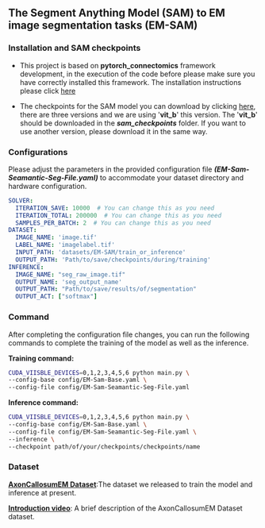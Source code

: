 ## The Segment Anything Model (SAM) to EM image segmentation tasks (EM-SAM)

### Installation and SAM checkpoints

* This project is based on **pytorch_connectomics** framework development, in the execution of the code before please make sure you have correctly installed this framework. The installation instructions please click [here](https://github.com/Biomed-ssSEM-Lab/pytorch_connectomics?tab=readme-ov-file#installation)

* The checkpoints for the SAM model you can download by clicking [here](https://github.com/facebookresearch/segment-anything#model-checkpoints), there are three versions and we are using '**vit_b**' this version. The '**vit_b**' should be downloaded in the ***sam_checkpoints*** folder. If you want to use another version, please download it in the same way.

### Configurations
Please adjust the parameters in the provided configuration file ***(EM-Sam-Seamantic-Seg-File.yaml)*** to accommodate your dataset directory and hardware configuration.
```yaml
SOLVER:
  ITERATION_SAVE: 10000  # You can change this as you need
  ITERATION_TOTAL: 200000  # You can change this as you need
  SAMPLES_PER_BATCH: 2  # You can change this as you need
DATASET:
  IMAGE_NAME: 'image.tif'
  LABEL_NAME: 'imagelabel.tif'
  INPUT_PATH: 'datasets/EM-SAM/train_or_inference'
  OUTPUT_PATH: 'Path/to/save/checkpoints/during/training'
INFERENCE:
  IMAGE_NAME: "seg_raw_image.tif"
  OUTPUT_NAME: 'seg_output_name'
  OUTPUT_PATH: "Path/to/save/results/of/segmentation"
  OUTPUT_ACT: ["softmax"]
```

### Command
After completing the configuration file changes, you can run the following commands to complete the training of the model as well as the inference.

**Training command:**
```bash
CUDA_VIISBLE_DEVICES=0,1,2,3,4,5,6 python main.py \
--config-base config/EM-Sam-Base.yaml \
--config-file config/EM-Sam-Seamantic-Seg-File.yaml
```
**Inference command:**
```bash
CUDA_VIISBLE_DEVICES=0,1,2,3,4,5,6 python main.py \
--config-base config/EM-Sam-Base.yaml \
--config-file config/EM-Sam-Seamantic-Seg-File.yaml \
--inference \
--checkpoint path/of/your/checkpoints/checkpoints/name
```

### Dataset
[**AxonCallosumEM Dataset**](https://drive.google.com/drive/folders/1uNmICvrdD9G1jNFzpgzXT0a3D7skl6-8?usp=drive_link):The dataset we released to train the model and inference at present.

[**Introduction video**](https://drive.google.com/drive/folders/1uNmICvrdD9G1jNFzpgzXT0a3D7skl6-8?usp=drive_link): A brief description of the AxonCallosumEM Dataset dataset.

